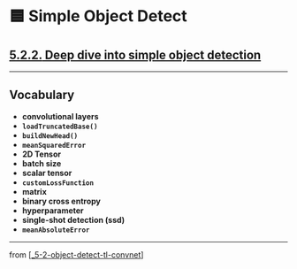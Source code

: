 #  🟦 Simple Object Detect

## [**5.2.2.** Deep dive into simple object detection](https://livebook.manning.com/book/deep-learning-with-javascript/chapter-5/178)

---

## **Vocabulary**

- **convolutional layers**
- **`loadTruncatedBase()`**
- **`buildNewHead()`**
- **`meanSquaredError`**
- **2D Tensor**
- **batch size**
- **scalar tensor**
- **`customLossFunction`**
- **matrix**
- **binary cross entropy**
- **hyperparameter**
- **single-shot detection (ssd)**
- **`meanAbsoluteError`**

---
from [[_5-2-object-detect-tl-convnet]]

[//begin]: # "Autogenerated link references for markdown compatibility"
[_5-2-object-detect-tl-convnet]: _5-2-object-detect-tl-convnet.md "🟦 Object Detect TL ConvNet"
[//end]: # "Autogenerated link references"